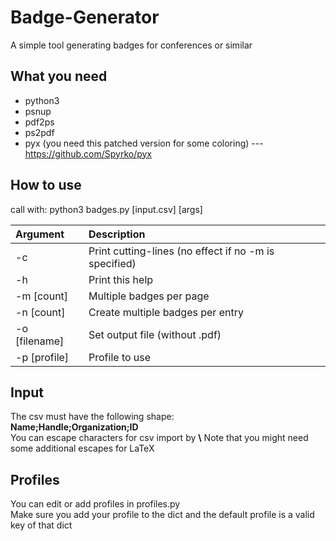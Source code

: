 # Badge-Generator
A simple tool generating badges for conferences or similar

## What you need
* python3
* psnup
* pdf2ps
* ps2pdf
* pyx (you need this patched version for some coloring) --- https://github.com/Spyrko/pyx

## How to use
call with: python3 badges.py [input.csv] [args]   

| Argument      | Description                                           |
|:------------- |:----------------------------------------------------- |
| -c            | Print cutting-lines (no effect if no -m is specified) |
| -h            | Print this help                                       |
| -m [count]    | Multiple badges per page                              |
| -n [count]    | Create multiple badges per entry                      |
| -o [filename] | Set output file (without .pdf)                        |
| -p [profile]  | Profile to use                                        |

## Input
The csv must have the following shape:  
**Name;Handle;Organization;ID**  
You can escape characters for csv import by **\\**
Note that you might need some additional escapes for LaTeX

## Profiles
You can edit or add profiles in profiles.py  
Make sure you add your profile to the dict and the default profile is a valid key of that dict
